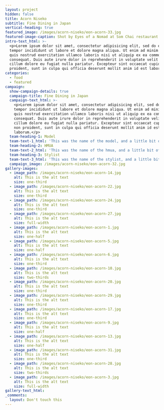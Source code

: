 ```yaml
---
layout: project
hidden: false
title: Acorn Niseko
subtitle: Fine Dining in Japan
vertical-heading: true
featured_image: /images/acorn-niseko/eon-acorn-33.jpg
featured-image-caption: Shot by Eyes of a Nomad at Som Chai restaurant
intro-text_html: >-
  <p>Lorem ipsum dolor sit amet, consectetur adipisicing elit, sed do eiusmod
  tempor incididunt ut labore et dolore magna aliqua. Ut enim ad minim veniam,
  quis nostrud exercitation ullamco laboris nisi ut aliquip ex ea commodo
  consequat. Duis aute irure dolor in reprehenderit in voluptate velit esse
  cillum dolore eu fugiat nulla pariatur. Excepteur sint occaecat cupidatat non
  proident, sunt in culpa qui officia deserunt mollit anim id est laborum.</p>
categories:
  - food
  - featured
campaign:
  show-campaign-details: true
  campaign-title: Fine Dining in Japan
  campaign-text_html: >-
    <p>Lorem ipsum dolor sit amet, consectetur adipisicing elit, sed do eiusmod
    tempor incididunt ut labore et dolore magna aliqua. Ut enim ad minim veniam,
    quis nostrud exercitation ullamco laboris nisi ut aliquip ex ea commodo
    consequat. Duis aute irure dolor in reprehenderit in voluptate velit esse
    cillum dolore eu fugiat nulla pariatur. Excepteur sint occaecat cupidatat
    non proident, sunt in culpa qui officia deserunt mollit anim id est
    laborum.</p>
  team-heading-1: Model
  team-text-1_html: 'This was the name of the model, and a little bit of a blurb about her.'
  team-heading-2: HMUA
  team-text-2_html: 'This was the name of the hmua, and a little bit of a blurb about her.'
  team-heading-3: Stylist
  team-text-3_html: 'This was the name of the stylist, and a little bit of a blurb about her.'
  campaign_image: /images/acorn-niseko/eon-acorn-32.jpg
gallery-images:
  - image_path: /images/acorn-niseko/eon-acorn-14.jpg
    alt: This is the alt text
    size: one-third
  - image_path: /images/acorn-niseko/eon-acorn-22.jpg
    alt: This is the alt text
    size: one-third
  - image_path: /images/acorn-niseko/eon-acorn-24.jpg
    alt: This is the alt text
    size: one-third
  - image_path: /images/acorn-niseko/eon-acorn-27.jpg
    alt: This is the alt text
    size: full-width
  - image_path: /images/acorn-niseko/eon-acorn-1.jpg
    alt: This is the alt text
    size: one-half
  - image_path: /images/acorn-niseko/eon-acorn-5.jpg
    alt: This is the alt text
    size: one-half
  - image_path: /images/acorn-niseko/eon-acorn-6.jpg
    alt: This is the alt text
    size: one-third
  - image_path: /images/acorn-niseko/eon-acorn-10.jpg
    alt: This is the alt text
    size: two-thirds
  - image_path: /images/acorn-niseko/eon-acorn-20.jpg
    alt: This is the alt text
    size: one-third
  - image_path: /images/acorn-niseko/eon-acorn-29.jpg
    alt: This is the alt text
    size: one-third
  - image_path: /images/acorn-niseko/eon-acorn-17.jpg
    alt: This is the alt text
    size: one-third
  - image_path: /images/acorn-niseko/eon-acorn-9.jpg
    alt: This is the alt text
    size: one-half
  - image_path: /images/acorn-niseko/eon-acorn-13.jpg
    alt: This is the alt text
    size: one-half
  - image_path: /images/acorn-niseko/eon-acorn-31.jpg
    alt: This is the alt text
    size: one-third
  - image_path: /images/acorn-niseko/eon-acorn-28.jpg
    alt: This is the alt text
    size: two-thirds
  - image_path: /images/acorn-niseko/eon-acorn-3.jpg
    alt: This is the alt text
    size: full-width
gallery-text_html:
_comments:
  layout: Don't touch this
---
```

